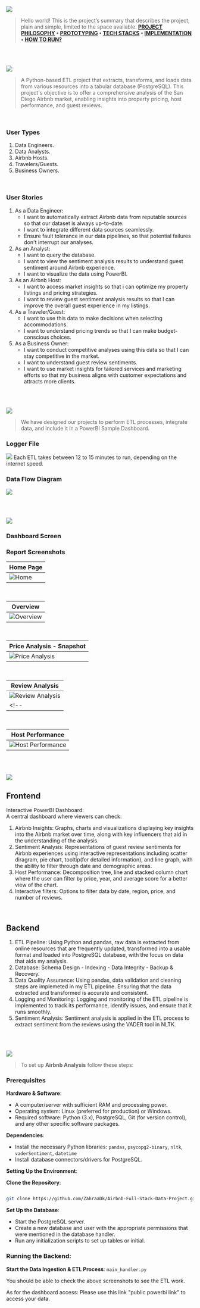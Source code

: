 
<img  src="./readme/title1.svg"/>

<div>

> Hello world! This is the project’s summary that describes the project, plain and simple, limited to the space available.
**[PROJECT PHILOSOPHY](#project-philosophy) • [PROTOTYPING](#prototyping) • [TECH STACKS](#stacks) • [IMPLEMENTATION](#demo) • [HOW TO RUN?](#run)**

</div> 
  

<br><br>

<!-- project philosophy -->

<a  name="philosophy" ></a>
<img  src="./readme/title2.svg" id="project-philosophy"/>

> A Python-based ETL project that extracts, transforms, and loads data from various resources into a tabular database (PostgreSQL). This project's objective is to offer a comprehensive analysis of the San Diego Airbnb market, enabling insights into property pricing, host performance, and guest reviews. 

<br>

  

### User Types

 

1. Data Engineers.
2. Data Analysts.
3. Airbnb Hosts.
4. Travelers/Guests.
5. Business Owners.
  

<br>

  

### User Stories

  
1. As a Data Engineer: <br>
	- I want to automatically extract Airbnb data from reputable sources so that our dataset is always up-to-date. <br>
	- I want to integrate different data sources seamlessly. <br>
	- Ensure fault tolerance in our data pipelines, so that potential failures don't interrupt our analyses. <br>
2. As an Analyst: <br>
	- I want to query the database. <br>
	- I want to view the sentiment analysis results to understand guest sentiment around Airbnb experience. <br>
	- I want to visualize the data using PowerBI. <br>
3. As an Airbnb Host: <br>
	- I want to access market insights so that i can optimize my property listings and pricing strategies. <br>
	- I want to review guest sentiment analysis results so that I can improve the overall guest experience in my listings. <br>
4. As a Traveler/Guest: <br>
	- I want to use this data to make decisions when selecting accommodations. <br>
	- I want to understand pricing trends so that I can make budget-conscious choices. <br>
5. As a Business Owner: <br>
	- I want to conduct competitive analyses using this data so that I can stay competitive in the market. <br>
	- I want to understand guest review sentiments. <br>
	- I want to use market insights for tailored services and marketing efforts so that my business aligns with customer expectations and attracts more clients. <br>


<br><br>

<!-- Prototyping -->
<img  src="./readme/title3.svg"  id="prototyping"/>

> We have designed our projects to perform ETL processes, integrate data, and include it in a PowerBI Sample Dashboard.


### Logger File

  



 <img src = "./screenshots/logging_trial.png" />
Each ETL takes between 12 to 15 minutes to run, depending on the internet speed. 
  
  

### Data Flow Diagram

  

<img src = "./screenshots/db_schema_airbnb.png" />


  


  
<br><br>
<!-- Tech stacks -->

<a  name="stacks"></a>
<img  src="./readme/title4.svg" id="stacks" />


### Dashboard Screen

### Report Screenshots

| Home Page |
| ----------|
|![Home](./screenshots/sc_airbnb_01.png) |
 

<br>

| Overview |
| ----------| 
|![Overview](./screenshots/pbix_airbnb_2.gif) | 




 <br> 
  
| Price Analysis - Snapshot |
| ----------|
|![Price Analysis](./screenshots/sc_airbnb_02.png) | 


  
<br>

| Review Analysis |
| ----------|
|![Review Analysis](./screenshots/pbix_airbnb.gif) | 
<!-- |![Landing](/readme/gifs/onBoardingGif.gif)|![Login/Signup](/readme/gifs/loginSignupGif.gif)|![addPet](/readme/gifs/addPetGif.gif)|![addPost](/readme/gifs/addPost.gif)| -->
<!-- <video width="640" height="360" controls>
  <source src="./screenshots/recording_airbnb_2.mp4" type="video/mp4">
  Your browser does not support the video tag.
</video> -->


 <br> 
 
| Host Performance |
| ----------|
|![Host Performance](./screenshots/sc_airbnb_03.png) | 

  
  

<br><br>



<!-- Implementation -->

<a  name="Demo"  ></a>
<img  src="./readme/title5.svg" id="#demo"/>



## Frontend

Interactive PowerBI Dashboard: <br>
A central dashboard where viewers can check: <br>

1. Airbnb Insights: Graphs, charts and visualizations displaying key insights into the Airbnb market over time, along with key influencers that aid in the understanding of the analysis.
2. Sentiment Analysis: Representations of guest review sentiments for Airbnb experiences using interactive representations including scatter diragram, pie chart, tooltip(for detailed information), and line graph, with the ability to filter through date and demographic areas. 
3. Host Performance: Decomposition tree, line and stacked column chart where the user can filter by price, year, and average score for a better view of the chart. 
4. Interactive filters: Options to filter data by date, region, price, and number of reviews. 


  

<br>

  

## Backend

1. ETL Pipeline: Using Python and pandas, raw data is extracted from online resources that are frequently updated, transformed into a usable format and loaded into PostgreSQL database, with the focus on data that aids my analysis.
2. Database: Schema Design - Indexing - Data Integrity - Backup & Recovery.
3. Data Quality Assurance: Using pandas, data validation and cleaning steps are implemeted in my ETL pipeline. Ensuring that the data extracted and transformed is accurate and consistent.
4. Logging and Monitoring: Logging and monitoring of the ETL pipeline is implemented to track its performance, identify issues, and ensure that it runs smoothly.
5. Sentiment Analysis: Sentiment analysis is applied in the ETL process to extract sentiment from the reviews using the VADER tool in NLTK. 


  
<br><br>

<!-- How to run -->

<a  name="run"  ></a>
<img  src="./readme/title6.svg" id="run"/>
  

> To set up **Airbnb Analysis** follow these steps:

### Prerequisites


**Hardware & Software**:

-   A computer/server with sufficient RAM and processing power.
-   Operating system: Linux (preferred for production) or Windows.
-   Required software: Python (3.x), PostgreSQL, Git (for version control), and any other specific software packages.
  
  

**Dependencies**:

-   Install the necessary Python libraries: `pandas`, `psycopg2-binary`, `nltk`, `vaderSentiment`, `datetime`
-   Install database connectors/drivers for PostgreSQL.
  

**Setting Up the Environment**:

**Clone the Repository**:


```sh

git clone https://github.com/ZahraaDk/Airbnb-Full-Stack-Data-Project.git

```

  
**Set Up the Database**:

-   Start the PostgreSQL server.
-   Create a new database and user with the appropriate permissions that were mentioned in the database handler.
-   Run any initialization scripts to set up tables or initial.

### **Running the Backend**:

**Start the Data Ingestion & ETL Process**:
`main_handler.py`


You should be able to check the above screenshots to see the ETL work.

As for the dashboard access: Please use this link "public powerbi link" to access your data.
